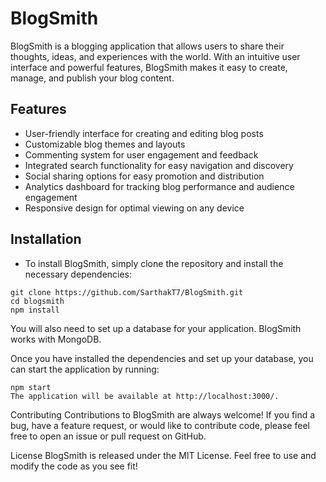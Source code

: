 # BlogSmith

BlogSmith is a blogging application that allows users to share their thoughts, ideas, and experiences with the world. With an intuitive user interface and powerful features, BlogSmith makes it easy to create, manage, and publish your blog content.

## Features
- User-friendly interface for creating and editing blog posts
- Customizable blog themes and layouts
- Commenting system for user engagement and feedback
- Integrated search functionality for easy navigation and discovery
- Social sharing options for easy promotion and distribution
- Analytics dashboard for tracking blog performance and audience engagement
- Responsive design for optimal viewing on any device

## Installation
- To install BlogSmith, simply clone the repository and install the necessary dependencies:
```
git clone https://github.com/SarthakT7/BlogSmith.git
cd blogsmith
npm install
```
You will also need to set up a database for your application. BlogSmith works with MongoDB.

Once you have installed the dependencies and set up your database, you can start the application by running:

```
npm start
The application will be available at http://localhost:3000/.
```

Contributing
Contributions to BlogSmith are always welcome! If you find a bug, have a feature request, or would like to contribute code, please feel free to open an issue or pull request on GitHub.

License
BlogSmith is released under the MIT License. Feel free to use and modify the code as you see fit!



